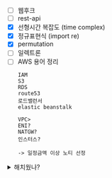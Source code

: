 - [ ] 웹후크
- [ ] rest-api
- [x] 선형시간 복잡도 (time complex)
- [x] 정규표현식 (import re)
- [x] permutation
- [ ] 일렉트론
- [ ] AWS 용어 정리
	```
	IAM
	S3
	RDS
	route53
	로드밸런서
	elastic beanstalk
	
	VPC>
	ENI?
	NATGW?
	인스터스?
	
	-> 일정금액 이상 노티 선정
	```

<details> <summary> 해치웠나? </summary>
- [x] git-til 정리
- [x] enumerate
- [x] 컬렉션
- [x] 얕은 복사 - 깊은 복사
- [x] markdown-math 관련 문법 정리
- [x] 람다함수
</details>


